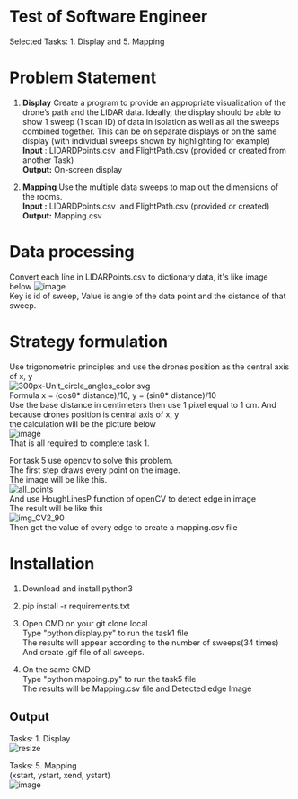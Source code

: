 # Test of Software Engineer
Selected Tasks: 1. Display and 5. Mapping 
# Problem Statement
1. **Display** Create a program to provide an appropriate visualization of the drone’s path and the LIDAR data. Ideally, the display should be able to show 1 sweep (1 scan ID) of data in isolation as well as all the sweeps combined together. This can be on separate displays or on the same display (with individual sweeps shown by highlighting for example)  
**Input**​ : LIDARDPoints.csv​ ​ and FlightPath.csv (provided or created from another Task)  
**Output:** On-screen display  
  
5. **Mapping** Use the multiple data sweeps to map out the dimensions of the rooms.  
**Input​ :** LIDARDPoints.csv​ ​ and FlightPath.csv (provided or created)  
**Output:​** Mapping.csv    

# Data processing 
   Convert each line in LIDARPoints.csv to dictionary data, it's like image below 
   ![image](https://user-images.githubusercontent.com/28421585/60667892-951cdd00-9ea5-11e9-9e10-e6b69fc676a1.png)  
   Key is id of sweep, Value is angle of the data point  and the distance of that sweep.  
   
# Strategy formulation
  Use trigonometric principles and use the drones position as the central axis of x, y  
  ![300px-Unit_circle_angles_color svg](https://user-images.githubusercontent.com/28421585/60668596-50924100-9ea7-11e9-8a5f-e4bfa271982e.png)  
  Formula 
   x = (cosθ* distance)/10, y = (sinθ* distance)/10  
  Use the base distance in centimeters then use 1 pixel equal to 1 cm. 
  And because drones position is central axis of x, y  
  the calculation will be the picture below  
  ![image](https://user-images.githubusercontent.com/28421585/60670037-b59b6600-9eaa-11e9-926b-b2430929c0e0.png)  
  That is all required to complete task 1.  
    
  For task 5 use opencv to solve this problem.  
  The first step draws every point on the image.  
  The image will be like this.  
  ![all_points](https://user-images.githubusercontent.com/28421585/60670975-f72d1080-9eac-11e9-8f4f-6a068d6b299f.jpg)  
  And use HoughLinesP function of openCV to detect edge in image  
  The result will be like this  
  ![img_CV2_90](https://user-images.githubusercontent.com/28421585/60671207-905c2700-9ead-11e9-9924-8a183ee1c644.jpg)  
  Then get the value of every edge to create a mapping.csv file  
  

# Installation
1. Download and install python3
  
2. pip install -r requirements.txt
  
3. Open CMD on your git clone local  
   Type "python display.py" to run the task1 file  
   The results will appear according to the number of sweeps(34 times)  
   And create .gif file of all sweeps.  
     
4. On the same CMD  
   Type "python mapping.py" to run the task5 file   
   The results will be Mapping.csv file and Detected edge Image  
     

## Output
  Tasks: 1. Display  
![resize](https://user-images.githubusercontent.com/28421585/60665467-7f0c1e00-9e9f-11e9-9d62-860a73ad0125.gif)

  Tasks: 5. Mapping  
   (xstart, ystart, xend, ystart)  
![image](https://user-images.githubusercontent.com/28421585/60665231-ea092500-9e9e-11e9-9d3c-c54d2b3ea86d.png)  

 
